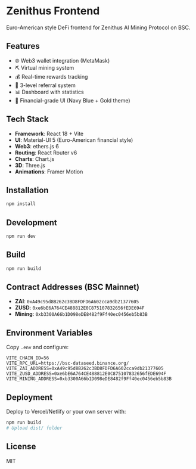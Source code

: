 # Zenithus Frontend

Euro-American style DeFi frontend for Zenithus AI Mining Protocol on BSC.

## Features

- 🌐 Web3 wallet integration (MetaMask)
- ⛏️ Virtual mining system
- 💰 Real-time rewards tracking
- 🔗 3-level referral system
- 📊 Dashboard with statistics
- 🎨 Financial-grade UI (Navy Blue + Gold theme)

## Tech Stack

- **Framework**: React 18 + Vite
- **UI**: Material-UI 5 (Euro-American financial style)
- **Web3**: ethers.js 6
- **Routing**: React Router v6
- **Charts**: Chart.js
- **3D**: Three.js
- **Animations**: Framer Motion

## Installation

```bash
npm install
```

## Development

```bash
npm run dev
```

## Build

```bash
npm run build
```

## Contract Addresses (BSC Mainnet)

- **ZAI**: `0xA49c95d8B262c3BD8FDFD6A602cca9db21377605`
- **ZUSD**: `0xe6bE6A764CE488812E0C875107832656fEDE694F`
- **Mining**: `0xb3300A66b1D098eDE8482f9Ff40ec0456eb5b83B`

## Environment Variables

Copy `.env` and configure:

```
VITE_CHAIN_ID=56
VITE_RPC_URL=https://bsc-dataseed.binance.org/
VITE_ZAI_ADDRESS=0xA49c95d8B262c3BD8FDFD6A602cca9db21377605
VITE_ZUSD_ADDRESS=0xe6bE6A764CE488812E0C875107832656fEDE694F
VITE_MINING_ADDRESS=0xb3300A66b1D098eDE8482f9Ff40ec0456eb5b83B
```

## Deployment

Deploy to Vercel/Netlify or your own server with:

```bash
npm run build
# Upload dist/ folder
```

## License

MIT
